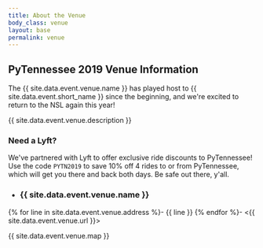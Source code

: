 ```yaml
---
title: About the Venue
body_class: venue
layout: base
permalink: venue
---
```


## PyTennessee 2019 Venue Information

The {{ site.data.event.venue.name }} has played host to {{ site.data.event.short_name }} since
the beginning, and we're excited to return to the NSL again this year!

{{ site.data.event.venue.description }}

### Need a Lyft?

We've partnered with Lyft to offer exclusive ride discounts to PyTennessee!
Use the code `PYTN2019` to save 10% off 4 rides to or from PyTennessee, which will get you there and back both days.
Be safe out there, y'all.

<div class="flex-container venue-info" markdown="1">

- ### {{ site.data.event.venue.name }}
{% for line in site.data.event.venue.address %}- {{ line }}
{% endfor %}- <{{ site.data.event.venue.url }}>

{{ site.data.event.venue.map }}

</div>
